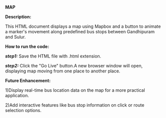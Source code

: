 **MAP**

**Description:**

This HTML document displays a map using Mapbox and a button to animate a marker's movement along predefined bus stops between Gandhipuram and Sulur.

**How to run the code:**

***step1:*** Save the HTML file with .html extension.

***step2:*** Click the "Go Live" button.A new browser window will open, displaying map moving from one place to another place.

**Future Enhancement:**

1)Display real-time bus location data on the map for a more practical application.

2)Add interactive features like bus stop information on click or route selection options.

